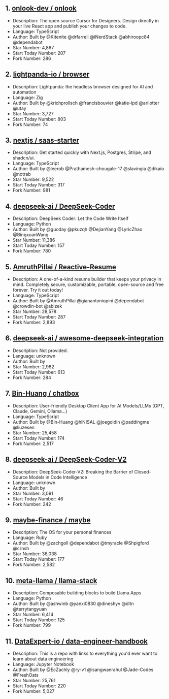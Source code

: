 ## 1. [onlook-dev / onlook](https://github.com/onlook-dev/onlook)
- Description: The open source Cursor for Designers. Design directly in your live React app and publish your changes to code.
- Language: TypeScript
- Author: Built by @Kitenite @drfarrell @iNerdStack @abhiroopc84 @dependabot
- Star Number: 4,867
- Start Today Number: 207
- Fork Number: 286

## 2. [lightpanda-io / browser](https://github.com/lightpanda-io/browser)        
- Description: Lightpanda: the headless browser designed for AI and automation   
- Language: Zig
- Author: Built by @krichprollsch @francisbouvier @katie-lpd @arilotter @utay    
- Star Number: 3,727
- Start Today Number: 803
- Fork Number: 74

## 3. [nextjs / saas-starter](https://github.com/nextjs/saas-starter)
- Description: Get started quickly with Next.js, Postgres, Stripe, and shadcn/ui.
- Language: TypeScript
- Author: Built by @leerob @Prathamesh-chougale-17 @slavingia @dikaio @notrab
- Star Number: 9,522
- Start Today Number: 317
- Fork Number: 981

## 4. [deepseek-ai / DeepSeek-Coder](https://github.com/deepseek-ai/DeepSeek-Coder)
- Description: DeepSeek Coder: Let the Code Write Itself
- Language: Python
- Author: Built by @guoday @pkuzqh @DejianYang @LyricZhao @BingxuanWang
- Star Number: 11,386
- Start Today Number: 157
- Fork Number: 780

## 5. [AmruthPillai / Reactive-Resume](https://github.com/AmruthPillai/Reactive-Resume)
- Description: A one-of-a-kind resume builder that keeps your privacy in mind. Completely secure, customizable, portable, open-source and free forever. Try it out today!
- Language: TypeScript
- Author: Built by @AmruthPillai @gianantoniopini @dependabot @crowdin-bot @abizek
- Star Number: 28,578
- Start Today Number: 287
- Fork Number: 2,893

## 6. [deepseek-ai / awesome-deepseek-integration](https://github.com/deepseek-ai/awesome-deepseek-integration)
- Description: Not provided.
- Language: unknown
- Author: Built by
- Star Number: 2,982
- Start Today Number: 613
- Fork Number: 284

## 7. [Bin-Huang / chatbox](https://github.com/Bin-Huang/chatbox)
- Description: User-friendly Desktop Client App for AI Models/LLMs (GPT, Claude, Gemini, Ollama...)
- Language: TypeScript
- Author: Built by @Bin-Huang @hiNISAL @joegoldin @paddingme @liuzesen
- Star Number: 25,458
- Start Today Number: 174
- Fork Number: 2,517

## 8. [deepseek-ai / DeepSeek-Coder-V2](https://github.com/deepseek-ai/DeepSeek-Coder-V2)
- Description: DeepSeek-Coder-V2: Breaking the Barrier of Closed-Source Models in Code Intelligence
- Language: unknown
- Author: Built by
- Star Number: 3,091
- Start Today Number: 46
- Fork Number: 242

## 9. [maybe-finance / maybe](https://github.com/maybe-finance/maybe)
- Description: The OS for your personal finances
- Language: Ruby
- Author: Built by @zachgoll @dependabot @tmyracle @Shpigford @crnsh
- Star Number: 36,038
- Start Today Number: 177
- Fork Number: 2,582

## 10. [meta-llama / llama-stack](https://github.com/meta-llama/llama-stack)
- Description: Composable building blocks to build Llama Apps
- Language: Python
- Author: Built by @ashwinb @yanxi0830 @dineshyv @dltn @terrytangyuan
- Star Number: 6,414
- Start Today Number: 125
- Fork Number: 799

## 11. [DataExpert-io / data-engineer-handbook](https://github.com/DataExpert-io/data-engineer-handbook)
- Description: This is a repo with links to everything you'd ever want to learn about data engineering
- Language: Jupyter Notebook
- Author: Built by @EcZachly @ry-v1 @isangwanrahul @Jade-Codes @FreshOats
- Star Number: 25,761
- Start Today Number: 220
- Fork Number: 5,027